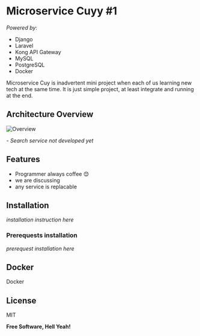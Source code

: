 # Microservice Cuyy #1
*Powered by*:
- Django
- Laravel
- Kong API Gateway
- MySQL
- PostgreSQL
- Docker

Microservice Cuy is inadvertent mini project when each of us learning new tech at the same time. It is just simple project, at least integrate and running at the end.

## Architecture Overview
![Overview](https://i.ibb.co.com/wrLZLzk/Share.jpg)

*- Search service not developed yet*
## Features
- Programmer always coffee :blush:
- we are discussing
- any service is replacable

## Installation
*installation instruction here*
### Prerequests installation
*prerequest installation here*

## Docker
Docker
## License

MIT

**Free Software, Hell Yeah!**
